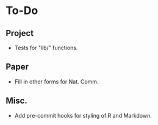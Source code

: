 # To-Do

## Project

- Tests for "lib/" functions.


## Paper

- Fill in other forms for Nat. Comm.


## Misc.

- Add pre-commit hooks for styling of R and Markdown.